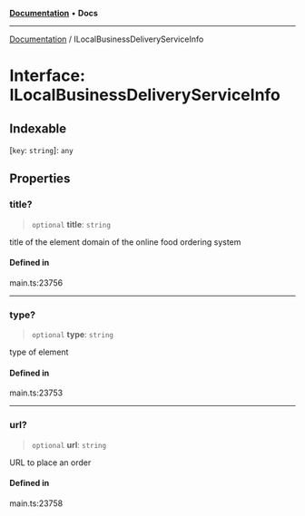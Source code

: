 [**Documentation**](../README.md) • **Docs**

***

[Documentation](../globals.md) / ILocalBusinessDeliveryServiceInfo

# Interface: ILocalBusinessDeliveryServiceInfo

## Indexable

 \[`key`: `string`\]: `any`

## Properties

### title?

> `optional` **title**: `string`

title of the element
domain of the online food ordering system

#### Defined in

main.ts:23756

***

### type?

> `optional` **type**: `string`

type of element

#### Defined in

main.ts:23753

***

### url?

> `optional` **url**: `string`

URL to place an order

#### Defined in

main.ts:23758
